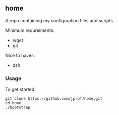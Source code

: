 home
----

A repo containing my configuration files and scripts.

Minimum requreiments:
  * wget
  * git

Nice to haves:
  * zsh

### Usage ###

To get started:

```
git clone https://github.com/jprof/home.git
cd home
./bootstrap
```

